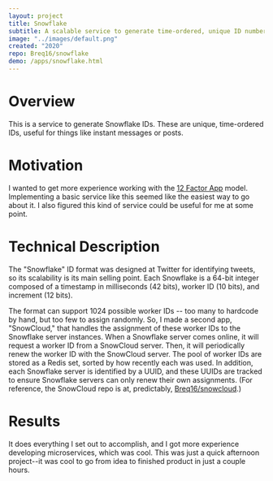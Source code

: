 ```yaml
---
layout: project
title: Snowflake
subtitle: A scalable service to generate time-ordered, unique ID numbers.
image: "../images/default.png"
created: "2020"
repo: Breq16/snowflake
demo: /apps/snowflake.html
---
```


# Overview

This is a service to generate Snowflake IDs. These are unique, time-ordered IDs, useful for things like instant messages or posts.

# Motivation

I wanted to get more experience working with the [12 Factor App](https://12factor.net/) model. Implementing a basic service like this seemed like the easiest way to go about it. I also figured this kind of service could be useful for me at some point.

# Technical Description

The "Snowflake" ID format was designed at Twitter for identifying tweets, so its scalability is its main selling point. Each Snowflake is a 64-bit integer composed of a timestamp in milliseconds (42 bits), worker ID (10 bits), and increment (12 bits).

The format can support 1024 possible worker IDs -- too many to hardcode by hand, but too few to assign randomly. So, I made a second app, "SnowCloud," that handles the assignment of these worker IDs to the Snowflake server instances. When a Snowflake server comes online, it will request a worker ID from a SnowCloud server. Then, it will periodically renew the worker ID with the SnowCloud server. The pool of worker IDs are stored as a Redis set, sorted by how recently each was used. In addition, each Snowflake server is identified by a UUID, and these UUIDs are tracked to ensure Snowflake servers can only renew their own assignments. (For reference, the SnowCloud repo is at, predictably, [Breq16/snowcloud](https://github.com/Breq16/snowcloud).)

# Results

It does everything I set out to accomplish, and I got more experience developing microservices, which was cool. This was just a quick afternoon project--it was cool to go from idea to finished product in just a couple hours.
